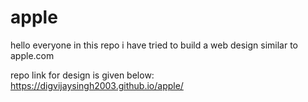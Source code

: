 # apple
hello everyone 
in this repo i have tried to build a web design similar to apple.com

repo link for design is given below:
https://digvijaysingh2003.github.io/apple/
